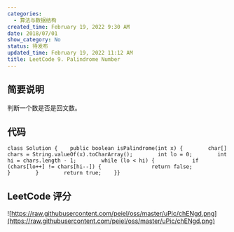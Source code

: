 ```yaml
---
categories:
  - 算法与数据结构
created_time: February 19, 2022 9:30 AM
date: 2018/07/01
show_category: No
status: 待发布
updated_time: February 19, 2022 11:12 AM
title: LeetCode 9. Palindrome Number
---
```



## 简要说明

判断一个数是否是回文数。

## 代码

```
class Solution {    public boolean isPalindrome(int x) {        char[] chars = String.valueOf(x).toCharArray();        int lo = 0;        int hi = chars.length - 1;        while (lo < hi) {            if (chars[lo++] != chars[hi--]) {                return false;            }        }        return true;    }}
```

## LeetCode 评分

![https://raw.githubusercontent.com/peiel/oss/master/uPic/chENgd.png](https://raw.githubusercontent.com/peiel/oss/master/uPic/chENgd.png)